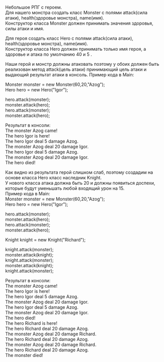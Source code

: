 Небольшое РПГ с героем.  
Для нашего монстра создать класс Monster c полями attack(сила атаки), health(здоровье монстра), name(имя).     
Конструктор класса Monster должен принимать значения здоровья, силы атаки и имя.  

Для героя создать класс Hero c полями attack(сила атаки), health(здоровье монстра), name(имя).    
Конструктор класса Hero должен принимать только имя героя, а здоровье и атака по умолчанию 40 и 5 .  

Наши герой и монстр должны атаковать поэтому у обоих должен быть реализован метод attack(цель атаки) принимающий цель атаки и выдающий результат атаки в консоль.
Пример кода в Main:  

Monster monster = new Monster(60,20,"Azog");  
Hero hero = new Hero("Igor");  

hero.attack(monster);  
monster.attack(hero);  
hero.attack(monster);  
monster.attack(hero);  

Результат в консоли:  
The monster Azog came!  
The hero Igor is here!  
The hero Igor deal 5 damage Azog.  
The monster Azog deal 20 damage Igor.  
The hero Igor deal 5 damage Azog.  
The monster Azog deal 20 damage Igor.  
The hero died!  

Как видно из результата герой слишком слаб, поэтому создадим на основе класса Hero класс наследник Knight.  
У нового класса атака должна быть 20 и должны появиться доспехи, которые будут уменьшать любой входящий урон на 15.   
Пример кода в Main:     
Monster monster = new Monster(60,20,"Azog");  
Hero hero = new Hero("Igor");  

hero.attack(monster);  
monster.attack(hero);  
hero.attack(monster);  
monster.attack(hero);  

Knight knight = new Knight("Richard");  

knight.attack(monster);  
monster.attack(knight);  
knight.attack(monster);  
monster.attack(knight);  
knight.attack(monster);  

Результат в консоли:  
The monster Azog came!  
The hero Igor is here!  
The hero Igor deal 5 damage Azog.  
The monster Azog deal 20 damage Igor.  
The hero Igor deal 5 damage Azog.  
The monster Azog deal 20 damage Igor.  
The hero died!  
The hero Richard is here!  
The hero Richard deal 20 damage Azog.  
The monster Azog deal 20 damage Richard.  
The hero Richard deal 20 damage Azog.  
The monster Azog deal 20 damage Richard.  
The hero Richard deal 20 damage Azog.  
The monster died!	  
